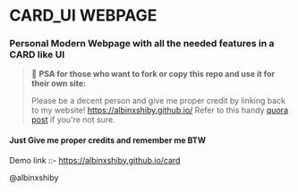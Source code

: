 # CARD_UI WEBPAGE
### Personal Modern Webpage with all the needed features in a CARD like UI

> 📢 **PSA for those who want to fork or copy this repo and use it for their own site:**
>
> Please be a decent person and give me proper credit by linking back to my website! https://albinxshiby.github.io/ Refer to this handy [quora post](https://www.quora.com/Is-it-bad-to-copy-other-peoples-code) if you're not sure.
> 
#### Just Give me proper credits and remember me BTW

Demo link ::-
https://albinxshiby.github.io/card

@albinxshiby


